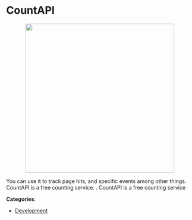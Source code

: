 # CountAPI
<p align="center">
    <img width="400" src="https://raw.githubusercontent.com/apis-list/apis-list/apis/countapi/logo_256x256.png" />
</p>

You can use it to track page hits, and specific events among other things.  CountAPI is a free counting service. . CountAPI is a free counting service



**Categories**:
- [Development](https://github.com/apis-list/apis-list#development)




